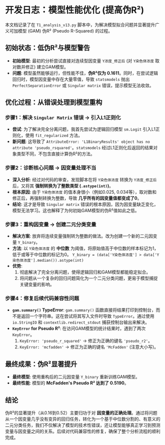 # 开发日志：模型性能优化 (提高伪R²)

本文档记录了在 `T1_analysis_v13.py` 脚本中，为解决模型拟合问题并显著提升广义可加模型 (GAM) 伪R² (Pseudo R-Squared) 的过程。

## 初始状态：低伪R²与模型警告

- **初始模型**: 最初的分析尝试直接对连续型因变量 `Y浓度_修正后` (对 `Y染色体浓度` 取对数并修正) 建立GAM模型。
- **问题**: 模型虽然能够运行，但性能不佳，**伪R²仅为 0.1611**。同时，在尝试逻辑回归时，模型因变量中存在大量零值，导致 `statsmodels` 抛出 `PerfectSeparationError` 或 `Singular matrix` 错误，提示模型无法收敛。

## 优化过程：从错误处理到模型重构

### 步骤1：解决 `Singular Matrix` 错误 -> 引入L1正则化

- **尝试**: 为了解决完全分离问题，我首先尝试为逻辑回归模型 `sm.Logit` 引入L1正则化，使用 `fit_regularized` 方法。
- **新问题**: 这导致了 `AttributeError: 'L1BinaryResults' object has no attribute 'pseudo_rsquared'`。`statsmodels` 经过L1正则化后返回的结果对象类型不同，不包含直接计算伪R²的方法。

### 步骤2：诊断核心问题 -> 因变量处理不当

- **深入分析**: 经过对代码的审查，发现脚本在将 `Y染色体浓度` 转换为 `Y浓度_修正后` 后，又将其 **强制转换为了整数类型 (`.astype(int)`)**。
- **根本原因**: 由于 `Y染色体浓度` 的值本身很小（例如0.025, 0.034等），取对数和修正后，再强制转换为整数，导致 **几乎所有的因变量值都变成了0**。
- **结论**: 这才是导致 `Singular matrix` 错误的根本原因，因为因变量缺乏变化，模型无法学习。这也解释了为何初始GAM模型的伪R²值如此之低。

### 步骤3：重构因变量 -> 创建二元分类变量

- **解决方案**: 放弃将连续变量强制转为整数的做法。改为创建一个新的二元因变量 `Y_binary`。
- **方法**: 以 `Y染色体浓度` 的 **中位数** 为阈值，将原始值高于中位数的样本标记为1，低于或等于中位数的标记为0。 `Y_binary = (data['Y染色体浓度'] > data['Y染色体浓度'].median()).astype(int)`
- **优势**:
  1. 彻底解决了完全分离问题，使得逻辑回归和GAM模型都能稳定拟合。
  2. 将问题从一个复杂的回归问题简化为一个二元分类问题，更易于模型捕捉关键变量的影响。

### 步骤4：修复后续代码兼容性问题

- **`gam.summary()` TypeError**: `gam.summary()` 函数直接将结果打印到控制台，而不是返回一个字符串。这在尝试将其写入文件时导致 `TypeError`。通过使用 `io.StringIO` 和 `contextlib.redirect_stdout` 捕获控制台输出来解决。
- **`KeyError` for Pseudo R²**: 在访问GAM模型的统计结果时，遇到了两次 `KeyError`。
  1. `KeyError: 'pseudo_r_squared'` -> 修正为正确的键名 `'pseudo_r2'`。
  2. `KeyError: 'mcfadden'` -> 修正为正确的键名 `'McFadden'` (注意大小写)。

## 最终成果：伪R²显著提升

- **最终模型**: 使用重构后的二元因变量 `Y_binary` 重新训练GAM模型。
- **最终性能**: 模型的 **McFadden's Pseudo R² 达到了 0.5190**。

## 结论

伪R²的显著提升（从0.16到0.52）主要归功于对 **因变量的正确处理**。通过将问题从一个因变量几乎没有变异的回归任务，转化为一个基于中位数分割的、有意义的二元分类任务，我们不仅解决了模型的技术性错误，还让模型能够真正学习到预测变量与因变量之间的关系。后续对代码兼容性的修复，确保了整个分析流程的顺利完成。
